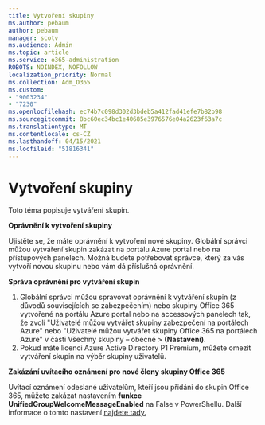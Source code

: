 ```yaml
---
title: Vytvoření skupiny
ms.author: pebaum
author: pebaum
manager: scotv
ms.audience: Admin
ms.topic: article
ms.service: o365-administration
ROBOTS: NOINDEX, NOFOLLOW
localization_priority: Normal
ms.collection: Adm_O365
ms.custom:
- "9003234"
- "7230"
ms.openlocfilehash: ec74b7c098d302d3bdeb5a412fad41efe7b82b98
ms.sourcegitcommit: 8bc60ec34bc1e40685e3976576e04a2623f63a7c
ms.translationtype: MT
ms.contentlocale: cs-CZ
ms.lasthandoff: 04/15/2021
ms.locfileid: "51816341"
---
```

# <a name="create-a-group"></a>Vytvoření skupiny

Toto téma popisuje vytváření skupin.

**Oprávnění k vytvoření skupiny**

Ujistěte se, že máte oprávnění k vytvoření nové skupiny. Globální správci můžou vytváření skupin zakázat na portálu Azure portal nebo na přístupových panelech. Možná budete potřebovat správce, který za vás vytvoří novou skupinu nebo vám dá příslušná oprávnění.

**Správa oprávnění pro vytváření skupin**

1. Globální správci můžou spravovat oprávnění k vytváření skupin (z důvodů souvisejících se zabezpečením) nebo skupiny Office 365 vytvořené na portálu Azure portal nebo na accessových panelech tak, že zvolí "Uživatelé můžou vytvářet skupiny zabezpečení na portálech Azure" nebo "Uživatelé můžou vytvářet skupiny Office 365 na portálech Azure" v části Všechny skupiny – obecné  >  **(Nastavení)**.
2. Pokud máte licenci Azure Active Directory P1 Premium, můžete omezit vytváření skupin na výběr skupiny uživatelů.

**Zakázání uvítacího oznámení pro nové členy skupiny Office 365**

Uvítací oznámení odeslané uživatelům, kteří jsou přidáni do skupin Office 365, můžete zakázat nastavením **funkce UnifiedGroupWelcomeMessageEnabled** na False v PowerShellu. Další informace o tomto nastavení [najdete tady.](https://docs.microsoft.com/powershell/module/exchange/set-unifiedgroup?view=exchange-ps&preserve-view=true)

